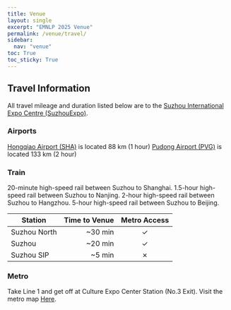 ```yaml
---
title: Venue
layout: single
excerpt: "EMNLP 2025 Venue"
permalink: /venue/travel/
sidebar:
  nav: "venue"
toc: True
toc_sticky: True
---
```


## Travel Information

All travel mileage and duration listed below are to the [Suzhou International Expo Centre (SuzhouExpo)](https://en.suzhouexpo.com/zhanguansheshiEn-335.html).

### Airports

[Hongqiao Airport (SHA)](https://www.shairport.com/ensh/hqjc/index.html) is located 88 km (1 hour)
[Pudong Airport (PVG)](https://www.shanghaiairport.com/index_en.html) is located 133 km (2 hour)

### Train

20-minute high-speed rail between Suzhou to Shanghai.
1.5-hour high-speed rail between Suzhou to Nanjing.
2-hour high-speed rail between Suzhou to Hangzhou.
5-hour high-speed rail between Suzhou to Beijing.

| Station      | Time to Venue | Metro Access |
| ------------ | ------------: | :----------: |
| Suzhou North |      \~30 min |       ✓      |
| Suzhou       |      \~20 min |       ✓      |
| Suzhou SIP   |       \~5 min |       ✗      |

### Metro
Take Line 1 and get off at Culture Expo Center Station (No.3 Exit).
Visit the metro map [Here](https://www.sz-mtr.com/service/guide/map/index_zh.html).